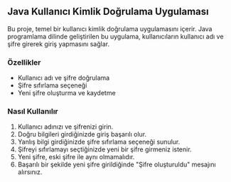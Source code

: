 ## Java Kullanıcı Kimlik Doğrulama Uygulaması

Bu proje, temel bir kullanıcı kimlik doğrulama uygulamasını içerir. Java programlama dilinde geliştirilen bu uygulama, kullanıcıların kullanıcı adı ve şifre girerek giriş yapmasını sağlar. 

### Özellikler

- Kullanıcı adı ve şifre doğrulama
- Şifre sıfırlama seçeneği
- Yeni şifre oluşturma ve kaydetme

### Nasıl Kullanılır

1. Kullanıcı adınızı ve şifrenizi girin.
2. Doğru bilgileri girdiğinizde giriş başarılı olur.
3. Yanlış bilgi girdiğinizde şifre sıfırlama seçeneği sunulur.
4. Şifreyi sıfırlamayı seçtiğinizde yeni bir şifre girmeniz istenir.
5. Yeni şifre, eski şifre ile aynı olmamalıdır.
6. Başarılı bir şekilde yeni şifre girildiğinde "Şifre oluşturuldu" mesajını alırsınız.
